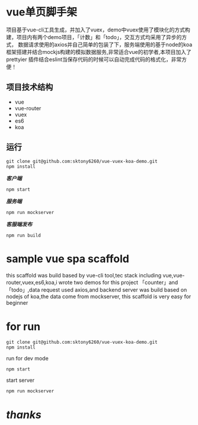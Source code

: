 # vue单页脚手架
项目基于vue-cli工具生成，并加入了vuex，demo中vuex使用了模块化的方式构建，项目内有两个demo项目，「计数」和「todo」，交互方式均采用了异步的方式，
数据请求使用的axios并自己简单的包装了下，服务端使用的基于node的koa框架搭建并结合mockjs构建的模拟数据服务,非常适合vue的初学者,本项目加入了prettyier
插件结合eslint当保存代码的时候可以自动完成代码的格式化，非常方便！
## 项目技术结构
* vue
* vue-router
* vuex
* es6
* koa
## 运行
```
git clone git@github.com:sktony6260/vue-vuex-koa-demo.git
npm install
```
***客户端***
```
npm start
```
***服务端***
```
npm run mockserver
```
***客服端发布***
```
npm run build
```

# sample vue spa scaffold
this scaffold was build based by vue-cli tool,tec stack including vue,vue-router,vuex,es6,koa,i wrote two demos for this project
「counter」and 「todo」,data request used axios,and backend server was build based on nodejs of koa,the data come from mockserver,
this scaffold is very easy for beginner
# for run 
```
git clone git@github.com:sktony6260/vue-vuex-koa-demo.git
npm install
```
run for dev mode
```
npm start
```
start server
```
npm run mockserver
```

# ***thanks***
